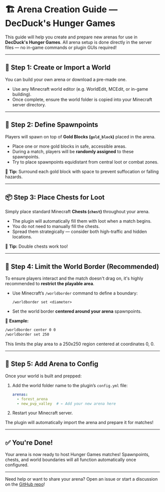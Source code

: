 # 🏗️ Arena Creation Guide — DecDuck's Hunger Games

This guide will help you create and prepare new arenas for use in **DecDuck's Hunger Games**. All arena setup is done directly in the server files — no in-game commands or plugin GUIs required!

---

## 🎯 Step 1: Create or Import a World

You can build your own arena or download a pre-made one.

- Use any Minecraft world editor (e.g. WorldEdit, MCEdit, or in-game building).
- Once complete, ensure the world folder is copied into your Minecraft server directory.

---

## 🧱 Step 2: Define Spawnpoints

Players will spawn on top of **Gold Blocks (`gold_block`)** placed in the arena.

- Place one or more gold blocks in safe, accessible areas.
- During a match, players will be **randomly assigned** to these spawnpoints.
- Try to place spawnpoints equidistant from central loot or combat zones.

📌 **Tip:** Surround each gold block with space to prevent suffocation or falling hazards.

---

## 📦 Step 3: Place Chests for Loot

Simply place standard Minecraft **Chests (`chest`)** throughout your arena.

- The plugin will automatically fill them with loot when a match begins.
- You do not need to manually fill the chests.
- Spread them strategically — consider both high-traffic and hidden locations.

📌 **Tip:** Double chests work too!

---

## 🧱 Step 4: Limit the World Border (Recommended)

To ensure players interact and the match doesn't drag on, it's highly recommended to **restrict the playable area**.

- Use Minecraft’s `/worldborder` command to define a boundary:

  ```
  /worldborder set <diameter>
  ```

* Set the world border **centered around your arena** spawnpoints.

📌 **Example:**

```bash
/worldborder center 0 0
/worldborder set 250
```

This limits the play area to a 250x250 region centered at coordinates 0, 0.

---

## 📝 Step 5: Add Arena to Config

Once your world is built and prepped:

1. Add the world folder name to the plugin’s `config.yml` file:

   ```yaml
   arenas:
     - forest_arena
     - new_pvp_valley  # ← Add your new arena here
   ```

2. Restart your Minecraft server.

The plugin will automatically import the arena and prepare it for matches!

---

## ✅ You're Done!

Your arena is now ready to host Hunger Games matches!
Spawnpoints, chests, and world boundaries will all function automatically once configured.

---

Need help or want to share your arena? Open an issue or start a discussion on the [GitHub repo](./)!
